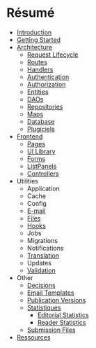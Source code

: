 # Résumé

* [Introduction](.)
* [Getting Started](./getting-started)
* [Architecture](./architecture)
  * [Request Lifecycle](./architecture-request)
  * [Routes](./architecture-routes)
  * [Handlers](./architecture-handlers)
  * [Authentication](./architecture-authentication)
  * [Authorization](./architecture-authorization)
  * [Entities](./architecture-entities)
  * [DAOs](./architecture-daos)
  * [Repositories](./architecture-repositories)
  * [Maps](./architecture-maps)
  * [Database](./architecture-database)
  * [Plugiciels](./architecture-plugins)
* [Frontend](./frontend)
  * [Pages](./frontend-pages)
  * [UI Library](./frontend-ui-library)
  * [Forms](./frontend-forms)
  * [ListPanels](./frontend-list-panels)
  * [Controllers](./frontend-controllers)
* Utilities
  * Application
  * Cache
  * Config
  * [E-mail](./utilities-email)
  * [Files](./utilities-files)
  * [Hooks](./utilities-hooks)
  * Jobs
  * Migrations
  * Notifications
  * [Translation](./utilities-translation)
  * Updates
  * [Validation](./utilities-validation)
* Other
  * [Decisions](./decisions)
  * [Email Templates](./email-templates)
  * [Publication Versions](./publication-versions)
  * [Statistiques](./statistics)
    * [Editorial Statistics](./statistics-editorial)
    * [Reader Statistics](./statistics-reader)
  * [Submission Files](./submission-files)
* [Ressources](./resources)